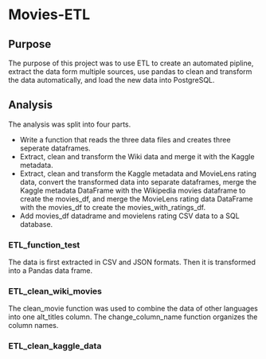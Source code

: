 # Movies-ETL
## Purpose
The purpose of this project was to use ETL to create an automated pipline, extract the data form multiple sources, use pandas to clean and transform the data automatically, and load the new data into PostgreSQL.

## Analysis
The analysis was split into four parts. 
- Write a function that reads the three data files and creates three seperate dataframes. 
- Extract, clean and transform the Wiki data and merge it with the Kaggle metadata.
- Extract, clean and transform the Kaggle metadata and MovieLens rating data, convert the transformed data into separate dataframes, merge the Kaggle metadata DataFrame with the Wikipedia movies dataframe to create the movies_df, and merge the MovieLens rating data DataFrame with the movies_df to create the movies_with_ratings_df.
- Add movies_df datadrame and movielens rating CSV data to a SQL database. 
 
### ETL_function_test
The data is first extracted in CSV and JSON formats. Then it is transformed into a Pandas data frame. 

### ETL_clean_wiki_movies
The clean_movie function was used to combine the data of other languages into one alt_titles column. The change_column_name function organizes the column names. 

### ETL_clean_kaggle_data
